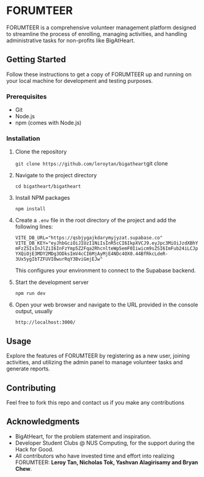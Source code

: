 # FORUMTEER

FORUMTEER is a comprehensive volunteer management platform designed to streamline the process of enrolling, managing activities, and handling administrative tasks for non-profits like BigAtHeart.

## Getting Started

Follow these instructions to get a copy of FORUMTEER up and running on your local machine for development and testing purposes.

### Prerequisites

- Git
- Node.js
- npm (comes with Node.js)

### Installation

1. Clone the repository

   `git clone https://github.com/leroytan/bigatheart`git clone <URL>
   
2.  Navigate to the project directory
    
    ```cd bigatheart/bigatheart```
    
3.  Install NPM packages
    
    `npm install` 
    
4.  Create a `.env` file in the root directory of the project and add the following lines:

    `VITE_DB_URL="https://qsbjygajkdarymyjyzat.supabase.co"
VITE_DB_KEY="eyJhbGciOiJIUzI1NiIsInR5cCI6IkpXVCJ9.eyJpc3MiOiJzdXBhYmFzZSIsInJlZiI6InFzYmp5Z2Fqa2RhcnlteWp5emF0Iiwicm9sZSI6ImFub24iLCJpYXQiOjE3MDY2MDg3ODksImV4cCI6MjAyMjE4NDc4OX0.44BfRkcLdeR-3Ux5ygIbTZFUVI0wurRqY3BviGmjEJw"` 
    
    This configures your environment to connect to the Supabase backend.
    
5.  Start the development server
    
    `npm run dev` 
    
6.  Open your web browser and navigate to the URL provided in the console output, usually
    
    `http://localhost:3000/` 
    

## Usage

Explore the features of FORUMTEER by registering as a new user, joining activities, and utilizing the admin panel to manage volunteer tasks and generate reports.

## Contributing

Feel free to fork this repo and contact us if you make any contributions

## Acknowledgments

-   BigAtHeart, for the problem statement and inspiration.
-   Developer Student Clubs @ NUS Computing, for the support during the Hack for Good.
-   All contributors who have invested time and effort into realizing FORUMTEER: **Leroy Tan, Nicholas Tok, Yashvan Alagirisamy and Bryan Chew**.
